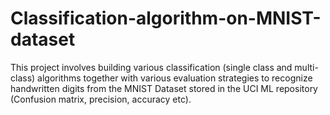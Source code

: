 # Classification-algorithm-on-MNIST-dataset
This project involves building various classification (single class and multi-class) algorithms together with various evaluation strategies to recognize handwritten digits from the MNIST Dataset stored in the UCI ML repository (Confusion matrix, precision, accuracy etc).
